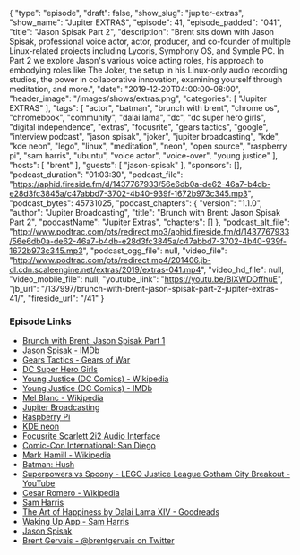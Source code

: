 {
  "type": "episode",
  "draft": false,
  "show_slug": "jupiter-extras",
  "show_name": "Jupiter EXTRAS",
  "episode": 41,
  "episode_padded": "041",
  "title": "Jason Spisak Part 2",
  "description": "Brent sits down with Jason Spisak, professional voice actor, actor, producer, and co-founder of multiple Linux-related projects including Lycoris, Symphony OS, and Symple PC. In Part 2 we explore Jason's various voice acting roles, his approach to embodying roles like The Joker, the setup in his Linux-only audio recording studios, the power in collaborative innovation, examining yourself through meditation, and more.",
  "date": "2019-12-20T04:00:00-08:00",
  "header_image": "/images/shows/extras.png",
  "categories": [
    "Jupiter EXTRAS"
  ],
  "tags": [
    "actor",
    "batman",
    "brunch with brent",
    "chrome os",
    "chromebook",
    "community",
    "dalai lama",
    "dc",
    "dc super hero girls",
    "digital independence",
    "extras",
    "focusrite",
    "gears tactics",
    "google",
    "interview podcast",
    "jason spisak",
    "joker",
    "jupiter broadcasting",
    "kde",
    "kde neon",
    "lego",
    "linux",
    "meditation",
    "neon",
    "open source",
    "raspberry pi",
    "sam harris",
    "ubuntu",
    "voice actor",
    "voice-over",
    "young justice"
  ],
  "hosts": [
    "brent"
  ],
  "guests": [
    "jason-spisak"
  ],
  "sponsors": [],
  "podcast_duration": "01:03:30",
  "podcast_file": "https://aphid.fireside.fm/d/1437767933/56e6db0a-de62-46a7-b4db-e28d3fc3845a/c47abbd7-3702-4b40-939f-1672b973c345.mp3",
  "podcast_bytes": 45731025,
  "podcast_chapters": {
    "version": "1.1.0",
    "author": "Jupiter Broadcasting",
    "title": "Brunch with Brent: Jason Spisak Part 2",
    "podcastName": "Jupiter Extras",
    "chapters": []
  },
  "podcast_alt_file": "http://www.podtrac.com/pts/redirect.mp3/aphid.fireside.fm/d/1437767933/56e6db0a-de62-46a7-b4db-e28d3fc3845a/c47abbd7-3702-4b40-939f-1672b973c345.mp3",
  "podcast_ogg_file": null,
  "video_file": "http://www.podtrac.com/pts/redirect.mp4/201406.jb-dl.cdn.scaleengine.net/extras/2019/extras-041.mp4",
  "video_hd_file": null,
  "video_mobile_file": null,
  "youtube_link": "https://youtu.be/BlXWDOffhuE",
  "jb_url": "/137997/brunch-with-brent-jason-spisak-part-2-jupiter-extras-41/",
  "fireside_url": "/41"
}


### Episode Links

  * [Brunch with Brent: Jason Spisak Part 1](https://extras.show/40 "Brunch with Brent: Jason Spisak Part 1")
  * [Jason Spisak - IMDb](https://www.imdb.com/name/nm1032853/ "Jason Spisak - IMDb")
  * [Gears Tactics - Gears of War](https://www.gearstactics.com/ "Gears Tactics - Gears of War")
  * [DC Super Hero Girls](https://www.dcsuperherogirls.com/ "DC Super Hero Girls")
  * [Young Justice (DC Comics) - Wikipedia](https://en.wikipedia.org/wiki/Young_Justice "Young Justice \(DC Comics\) - Wikipedia")
  * [Young Justice (DC Comics) - IMDb](https://www.imdb.com/title/tt1641384/ "Young Justice \(DC Comics\) - IMDb")
  * [Mel Blanc - Wikipedia](https://en.wikipedia.org/wiki/Mel_Blanc "Mel Blanc - Wikipedia")
  * [Jupiter Broadcasting](https://www.jupiterbroadcasting.com/ "Jupiter Broadcasting")
  * [Raspberry Pi](https://www.raspberrypi.org/ "Raspberry Pi")
  * [KDE neon](https://neon.kde.org/ "KDE neon")
  * [Focusrite Scarlett 2i2 Audio Interface](https://focusrite.com/en/usb-audio-interface/scarlett/scarlett-2i2 "Focusrite Scarlett 2i2 Audio Interface")
  * [Comic-Con International: San Diego](https://www.comic-con.org/ "Comic-Con International: San Diego")
  * [Mark Hamill - Wikipedia](https://en.wikipedia.org/wiki/Mark_Hamill "Mark Hamill - Wikipedia")
  * [Batman: Hush](https://www.imdb.com/title/tt8752440/ "Batman: Hush")
  * [Superpowers vs Spoony - LEGO Justice League Gotham City Breakout - YouTube](https://www.youtube.com/watch?v=kdyqHmxRVkE "Superpowers vs Spoony - LEGO Justice League Gotham City Breakout - YouTube")
  * [Cesar Romero - Wikipedia](https://en.wikipedia.org/wiki/Cesar_Romero "Cesar Romero - Wikipedia")
  * [Sam Harris](https://samharris.org/ "Sam Harris")
  * [The Art of Happiness by Dalai Lama XIV - Goodreads](https://www.goodreads.com/book/show/38210.The_Art_of_Happiness "The Art of Happiness  by Dalai Lama XIV - Goodreads")
  * [Waking Up App - Sam Harris](https://wakingup.com/ "Waking Up App - Sam Harris")
  * [Jason Spisak](http://www.jasonspisak.com/ "Jason Spisak")
  * [Brent Gervais - @brentgervais on Twitter](https://twitter.com/brentgervais "Brent Gervais - @brentgervais on Twitter")


